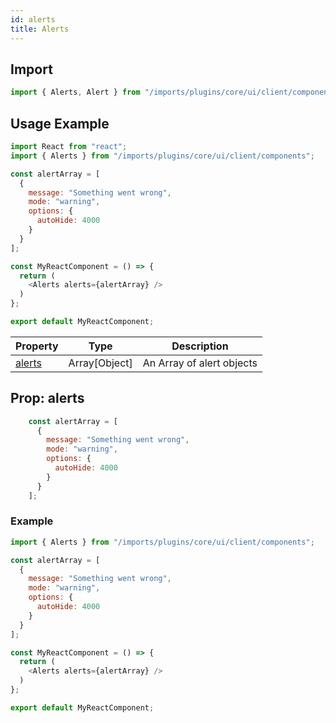 ```yaml
---
id: alerts
title: Alerts
---
```

    
## Import

```javascript
import { Alerts, Alert } from "/imports/plugins/core/ui/client/components";
```

## Usage Example

```javascript
import React from "react";
import { Alerts } from "/imports/plugins/core/ui/client/components";

const alertArray = [
  {
    message: "Something went wrong",
    mode: "warning",
    options: {
      autoHide: 4000
    }
  }
];

const MyReactComponent = () => {
  return (
    <Alerts alerts={alertArray} />
  )
};

export default MyReactComponent;
```
<!--lint disable-->
| Property              | Type          | Description               |
| --------------------- | ------------- | ------------------------- |
| [alerts](#propalerts) | Array[Object] | An Array of alert objects |
<!--lint enable-->
## Prop: alerts

```js
    const alertArray = [
      {
        message: "Something went wrong",
        mode: "warning",
        options: {
          autoHide: 4000
        }
      }
    ];
```

### Example

```javascript
import { Alerts } from "/imports/plugins/core/ui/client/components";

const alertArray = [
  {
    message: "Something went wrong",
    mode: "warning",
    options: {
      autoHide: 4000
    }
  }
];

const MyReactComponent = () => {
  return (
    <Alerts alerts={alertArray} />
  )
};

export default MyReactComponent;
```
